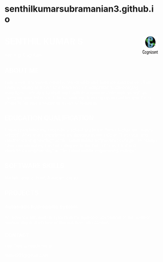 # senthilkumarsubramanian3.github.io
<html>
<head>
<title>Senthil Kumar</title>
<style>
.a {
background-image:url('aw.jpg');
text-align:left;
color:white;
}
</style>
</head>
<body>
<div class="a">
<img src="cts.png" style="width:50px;height:60px;float:right;">
<h1>SENTHIL KUMAR S</h1>
<p>Intern @ Cognizant<br></p>
<h2>ABOUT ME</h2>
<p>I am a self-motivated, reliable, responsible and hard working person. I am enjoy working as a part of a team and I'm adaptable to challenging situations. I am able to work well both in a team environment as well as using my own initiative. I like to seek out learning opportunities and I'm not afraid to fail and struggle as a part of learning.</p>
<h2>EDUCATION QUALIFICATION</h2>
<p>I have completed my secondary school studies in "mani higher secondary school". After that i completed my diploma in the field of "Electrical and electronics engineering" at "Sri ramakrishna polytechnic college". Recently i have completed my bachelor degree in the field of "Electrical and electronics engineering" at "Sri ramakrishna engineering college".
<h2>SOFTWARE SKILLS</h2>
<p>Matlab, java, c, html, Autocad, orcad.</p>
<h2>PROJECTS</h2>
<h3>Automatic hydroponic system</h3>
<p>An advance automation system in the hydroponics plantation for solution maintaining and mixture of the solution ratio control.</p>
<h3>CONTACT</h3>
<p>Feel free to reach me at -</p>
 <p>mme1991@gmail.com</p>
</div> 
</body> 
</html>
